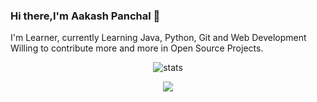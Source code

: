 ### Hi there,I'm Aakash Panchal 👋

I'm Learner, currently Learning Java, Python, Git and Web Development 
Willing to contribute more and more in Open Source Projects.


<p align="center"> <img src="https://github-readme-stats.vercel.app/api?username=Aakash-Pancha&bg_color=30,e96443,904e95&title_color=fff&text_color=fff" alt="stats"/><br></p>
<p align="center"> <img src="https://github-readme-streak-stats.herokuapp.com/?user=Aakash-Pancha&theme=dark"/></p>
